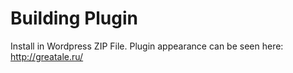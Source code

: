 # Building Plugin

Install in Wordpress ZIP File. Plugin appearance can be seen here: http://greatale.ru/
